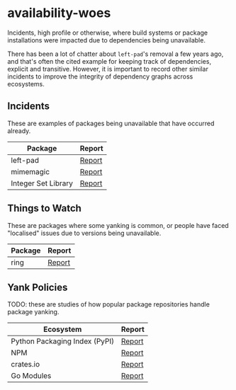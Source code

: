 # availability-woes

Incidents, high profile or otherwise, where build systems or package installations were impacted due to dependencies being unavailable.

There has been a lot of chatter about `left-pad`'s removal a few years ago, and that's often the cited example for keeping track of dependencies, explicit and transitive. However, it is important to record other similar incidents to improve the integrity of dependency graphs across ecosystems.

## Incidents

These are examples of packages being unavailable that have occurred already.

| Package | Report |
| ------- | ----- |
| left-pad | [Report](incidents/left-pad.md) |
| mimemagic | [Report](incidents/mimemagic.md) |
| Integer Set Library | [Report](incidents/libisl.md) |

## Things to Watch

These are packages where some yanking is common, or people have faced "localised" issues due to versions being unavailable.

| Package | Report |
| ------- | ----- |
| ring | [Report](watch/ring.md)|

## Yank Policies

TODO: these are studies of how popular package repositories handle package yanking.

| Ecosystem | Report |
| --------- | ------ |
| Python Packaging Index (PyPI) | [Report](#) |
| NPM | [Report](#) |
| crates.io | [Report](#) |
| Go Modules | [Report](#) |